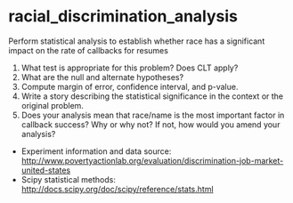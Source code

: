 # racial_discrimination_analysis
Perform statistical analysis to establish whether race has a significant impact on the rate of callbacks for resumes

1. What test is appropriate for this problem? Does CLT apply?
2. What are the null and alternate hypotheses?
3. Compute margin of error, confidence interval, and p-value.
4. Write a story describing the statistical significance in the context or the original problem.
5. Does your analysis mean that race/name is the most important factor in callback success? Why or why not? If not, how would you amend your analysis?

+ Experiment information and data source: http://www.povertyactionlab.org/evaluation/discrimination-job-market-united-states
+ Scipy statistical methods: http://docs.scipy.org/doc/scipy/reference/stats.html 
